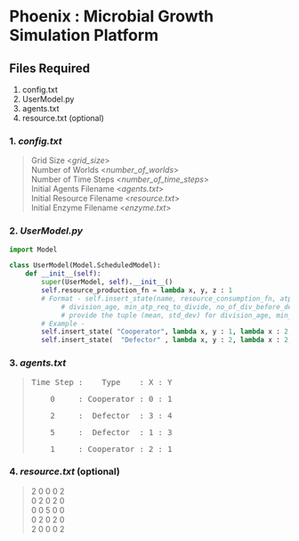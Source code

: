 # Phoenix : Microbial Growth Simulation Platform

## Files Required
1. config.txt<br>
2. UserModel.py<br>
3. agents.txt<br>
4. resource.txt (optional)

### 1. *config.txt*
>Grid Size <*grid_size*><br>
>Number of Worlds <*number_of_worlds*><br>
>Number of Time Steps <*number_of_time_steps*><br>
>Initial Agents Filename <*agents.txt*><br>
>Initial Resource Filename <*resource.txt*><br>
>Initial Enzyme Filename <*enzyme.txt*><br>


### 2. *UserModel.py*
```python
import Model

class UserModel(Model.ScheduledModel):
	def __init__(self):
		super(UserModel, self).__init__()
		self.resource_production_fn = lambda x, y, z : 1 
		# Format - self.insert_state(name, resource_consumption_fn, atp_production_fn, enzyme_production_fn, enzyme_consumption_fn, \
			 # division_age, min_atp_req_to_divide, no_of_div_before_death)
			 # provide the tuple (mean, std_dev) for division_age, min_atp_req_to_divide, no_of_div_before_death.
		# Example -
		self.insert_state( "Cooperator", lambda x, y : 1, lambda x : 2, lambda x : 0, lambda x : 0, (4, 1), (3, 1), (5, 3) )
		self.insert_state(  "Defector" , lambda x, y : 2, lambda x : 2, lambda x : 0, lambda x : 0, (3, 1), (5, 2), (6, 2) )
```

### 3. *agents.txt*
><pre>Time Step :    Type    : X : Y</pre>
><pre>    0     : Cooperator : 0 : 1</pre>
><pre>    2     :  Defector  : 3 : 4</pre>
><pre>    5     :  Defector  : 1 : 3</pre>
><pre>    1     : Cooperator : 2 : 1</pre>


### 4. *resource.txt* (optional)
>2 0 0 0 2<br>
>0 2 0 2 0<br>
>0 0 5 0 0<br>
>0 2 0 2 0<br>
>2 0 0 0 2<br>

